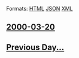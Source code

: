 
Formats: [HTML](2000/03/20/index.html)  [JSON](2000/03/20/index.json)  [XML](2000/03/20/index.xml)  

## [2000-03-20](/news/2000/03/20/index.md)

## [Previous Day...](/news/2000/03/19/index.md)


